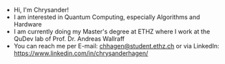 - Hi, I'm Chrysander!
- I am interested in Quantum Computing, especially Algorithms and Hardware
- I am currently doing my Master's degree at ETHZ where I work at the QuDev lab of Prof. Dr. Andreas Wallraff
- You can reach me per E-mail: chhagen@student.ethz.ch or via LinkedIn: https://www.linkedin.com/in/chrysanderhagen/
